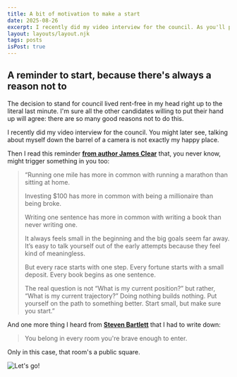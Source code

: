 ```yaml
---
title: A bit of motivation to make a start
date: 2025-08-26
excerpt: I recently did my video interview for the council. As you'll probably later see, sitting in front of the camera talking about myself is not my happy place!
layout: layouts/layout.njk
tags: posts
isPost: true
---
```


## A reminder to start, because there's always a reason not to 

The decision to stand for council lived rent-free in my head right up to the literal last minute. I'm sure all the other candidates willing to put their hand up will agree: there are so many good reasons not to do this. 

I recently did my video interview for the council. You might later see, talking about myself down the barrel of a camera is not exactly my happy place.

Then I read this reminder **[from author James Clear](https://jamesclear.com/3-2-1/august-14-2025)** that, you never know, might trigger something in you too:

>“Running one mile has more in common with running a marathon than sitting at home.
>    
>Investing $100 has more in common with being a millionaire than being broke.  
>  
>Writing one sentence has more in common with writing a book than never writing one.  
>  
>It always feels small in the beginning and the big goals seem far away. It’s easy to talk yourself out of the early attempts because they feel kind of meaningless.  
>  
>But every race starts with one step. Every fortune starts with a small deposit. Every book begins as one sentence.  
>  
>The real question is not “What is my current position?” but rather, “What is my current trajectory?” Doing nothing builds nothing. Put yourself on the path to something better. Start small, but make sure you start.”

  
And one more thing I heard from **[Steven Bartlett](https://stevenbartlett.com/)** that I had to write down:

>You belong in every room you're brave enough to enter.

Only in this case, that room's a public square.

![Let's go!](../../images/giddy-kramer.gif)